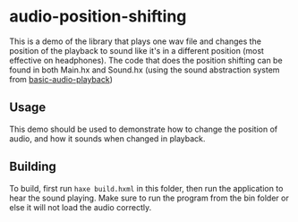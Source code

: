 # audio-position-shifting

This is a demo of the library that plays one wav file and changes the position of the playback to sound like it's in a different position (most effective on headphones). The code that does the position shifting can be found in both Main.hx and Sound.hx (using the sound abstraction system from [basic-audio-playback](https://github.com/Leather128/hxopenal/tree/main/demo/basic-audio-playback))

## Usage

This demo should be used to demonstrate how to change the position of audio, and how it sounds when changed in playback.

## Building

To build, first run `haxe build.hxml` in this folder, then run the application to hear the sound playing. Make sure to run the program from the bin folder or else it will not load the audio correctly.
